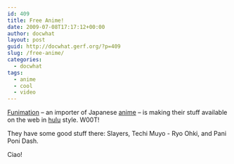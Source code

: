 ```yaml
---
id: 409
title: Free Anime!
date: 2009-07-08T17:17:12+00:00
author: docwhat
layout: post
guid: http://docwhat.gerf.org/?p=409
slug: /free-anime/
categories:
  - docwhat
tags:
  - anime
  - cool
  - video
---
```

<a href="http://funimation.com/video/">Funimation</a> – an importer of Japanese <a href="http://en.wikipedia.org/wiki/Anime">anime</a> – is making their stuff available on the web in <a href="http://hulu.com/">hulu</a> style. W00T!

They have some good stuff there: Slayers, Techi Muyo - Ryo Ohki, and Pani Poni Dash.

Ciao!